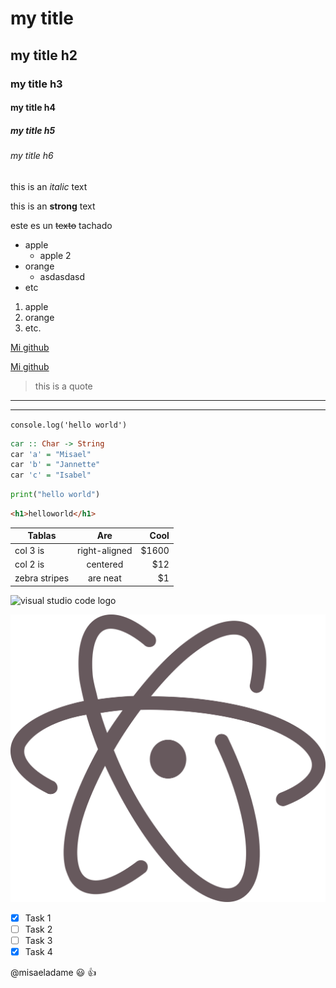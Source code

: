 <!-- HEADINGS -->

# my title
## my title h2
### my title h3
#### my title h4
##### my title h5
###### my title h6

<!-- italic -->
this is an *italic* text

<!-- strong -->
this is an **strong** text

<!-- strikethrough Alt + 126 -->
este es un ~~texto~~ tachado 


<!-- UL -->
* apple
    * apple 2
* orange
    * asdasdasd
* etc

1. apple
2. orange
3. etc.

[Mi github](https://github.com/misaeladame)

[Mi github](https://github.com/misaeladame "Custom title")

> this is a quote

---
___

<!--Alt + 96-->
`console.log('hello world')`

```haskell
car :: Char -> String 
car 'a' = "Misael"
car 'b' = "Jannette"
car 'c' = "Isabel"
```

```python
print("hello world")
```

```html
<h1>helloworld</h1>
```

| Tablas        | Are           | Cool  |       
| ------------- |:-------------:| -----:|
| col 3 is      | right-aligned | $1600 |
| col 2 is      | centered      |   $12 |
| zebra stripes | are neat      |    $1 |

![visual studio code logo](https://user-images.githubusercontent.com/674621/71187801-14e60a80-2280-11ea-94c9-e56576f76baf.png)

![atom logo](atom.svg "ATOM Logo")

<!-- GITHUB MARKDOWN -->
* [x] Task 1
* [ ] Task 2
* [ ] Task 3
* [x] Task 4

@misaeladame :smiley: :+1: